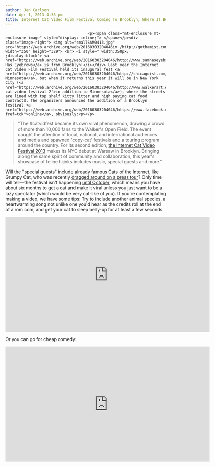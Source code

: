 ```yaml
---
author: Jen Carlson
date: Apr 1, 2013 4:36 pm
title: Internet Cat Video Film Festival Coming To Brooklyn, Where It Belongs
---
```


	
										<p><span class="mt-enclosure mt-enclosure-image" style="display: inline;"> </span></p><div class="image-right"> <img alt="smallSAM0413.jpg" src="https://web.archive.org/web/20160303204046im_/http://gothamist.com/attachments/arts_jen/smallSAM0413.jpg" width="350" height="329"> <br> <i style=" width:350px; ;display:block"> <a href="https://web.archive.org/web/20160303204046/http://www.samhaseyebrows.com/">Sam Has Eyebrows</a> is from Brooklyn!</i></div> Last year the Internet Cat Video Film Festival held its inaugural fest <a href="https://web.archive.org/web/20160303204046/http://chicagoist.com/2012/07/12/the_cannes_of_cat_videos.php">in Minnesota</a>, but when it returns this year it will be in New York City (<a href="https://web.archive.org/web/20160303204046/http://www.walkerart.org/calendar/2013/internet-cat-video-festival-2">in addition to Minnesota</a>), where the streets are lined with top shelf kitty litter and high paying cat food contract$. The organizers announced the addition of a Brooklyn festival <a href="https://web.archive.org/web/20160303204046/https://www.facebook.com/events/176617352488995/?fref=tck">online</a>, obviously:<p></p>

<blockquote>&quot;The #catvidfest became its own viral phenomenon, drawing a crowd of more than 10,000 fans to the Walker&apos;s Open Field. The event caught the attention of local, national, and international audiences and media and spawned &apos;copy-cat&apos; festivals and a touring program around the country. For its second edition, <a href="https://web.archive.org/web/20160303204046/http://www.walkerart.org/catvidfest">the Internet Cat Video Festival 2013</a> makes its NYC debut at Warsaw in Brooklyn. Bringing along the same spirit of community and collaboration, this year&apos;s showcase of feline hijinks includes music, special guests and more.&quot;</blockquote>

<p>Will the &quot;special guests&quot; include already famous Cats of the Internet, like Grumpy Cat, who was recently <a href="https://web.archive.org/web/20160303204046/http://gothamist.com/2013/03/10/grumpy_cat_at_sxsw.php">dragged around on a press tour</a>? Only time will tell&#x2014;the festival isn&apos;t happening <a href="https://web.archive.org/web/20160303204046/https://www.facebook.com/events/176617352488995/?fref=tck">until October</a>, which means you have about six months to get a cat and make it viral unless you just want to be a lazy spectator (which would be very cat-like of you). If you&apos;re contemplating making a video, we have some tips: Try to include another animal species, a heartwarming song not unlike one you&apos;d hear as the credits roll at the end of a rom com, and get your cat to sleep belly-up for at least a few seconds.</p>

<p><iframe width="640" height="360" src="https://web.archive.org/web/20160303204046if_/http://www.youtube-nocookie.com/embed/D36JUfE1oYk" frameborder="0" allowfullscreen></iframe></p>

<p>Or you can go for cheap comedy:</p>

<p><iframe width="640" height="360" src="https://web.archive.org/web/20160303204046if_/http://www.youtube-nocookie.com/embed/go43XeW6Wg4" frameborder="0" allowfullscreen></iframe></p>					
										
									
				